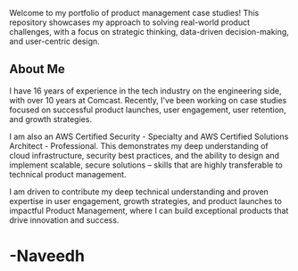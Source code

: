 Welcome to my portfolio of product management case studies! This repository showcases my approach to solving real-world product challenges, with a focus on strategic thinking, data-driven decision-making, and user-centric design.

## About Me

I have 16 years of experience in the tech industry on the engineering side, with over 10 years at Comcast. Recently, I've been working on case studies focused on successful product launches, user engagement, user retention, and growth strategies.

I am also an AWS Certified Security - Specialty and AWS Certified Solutions Architect - Professional. This demonstrates my deep understanding of cloud infrastructure, security best practices, and the ability to design and implement scalable, secure solutions – skills that are highly transferable to technical product management.

I am driven to contribute my deep technical understanding and proven expertise in user engagement, growth strategies, and product launches to impactful Product Management, where I can build exceptional products that drive innovation and success.

# -Naveedh
